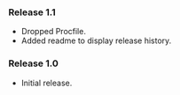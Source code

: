 ### Release 1.1

- Dropped Procfile.
- Added readme to display release history.

### Release 1.0

- Initial release.